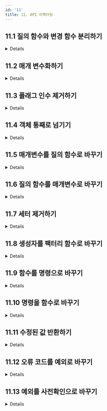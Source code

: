 ```yaml
---
id: '11'
title: 11. API 리팩터링
---
```


## 11.1 질의 함수와 변경 함수 분리하기

<details>

```java
// before
public long getTotalOutstandingAndSendBill() {
  long result = customer.getInvoices()
      .stream()
      .mapToLong(Invoice::getAmount)
      .sum();
  emailGateway.send(formatBill(customer));
  return result
}

// after
public long getTotalOutstanding() {
  return customer.getInvoices()
      .stream()
      .mapToLong(Invoice::getAmount)
      .sum();
}

public void sendBill() {
  emailGateway.send(formatBill(customer));
}
```

- 겉보기 부수효과(observable side effect)가 전혀 없이 값을 반환해주는 함수를 추구해야 함
  - 겉보기 부수효과: 데이터 값이 변경되는 것, 외부로 입출력이 있는 것
  - 언제 어디서든 호출되도 문제가 없음
  - 명령-질의 분리(command-query separation) 라고도 함

</details>

## 11.2 매개 변수화하기

<details>

```java
// before
public void raiseSalaryTenPercent() {
  this.salary = this.salary.multiply(1.1);
}
public void raiseSalaryFivePercent() {
  this.salary = this.salary.multiply(1.05);
}

// after
public void raiseSalary(double factor) {
  this.salary = this.salary.multiply(factor);
}
```

- 리터럴 값만 다른 함수가 있다면 매개변수화 해서 함수의 재사용성을 늘리는 전략

</details>

## 11.3 플래그 인수 제거하기

<details>

```java
// before
public void setDimension(String name, double value) {
  if (name.equals("height")) {
    this.height = value;
    return;
  }
  if (name.equals("width")) {
    this.width =  value;
    return;
  }
}

// after
public void setHeight(double value) {
  this.height = value;
}
public void setWidth(double value) {
  this.width = value;
}
```

- 인자에 boolean, enum, string이 들어가면 의심해 볼 수 있음
- 플래그 인수는 호출 할 수 있는 함수가 무엇이고 어떻게 해야하는지 파악이 어려워짐
- 플래그 인수가 둘 이상이면 함수 하나가 너무 많은 일을 하고 있다는 신호

</details>

## 11.4 객체 통째로 넘기기

<details>

```java
// before
double low = room.getDaysTempRange().getLow();
double high = room.getDaysTempRange().getHigh();
if (plain.withinRange(low, high))

// after
if (plain.withinRange(room.getDaysTempRange()))
```

- 객체를 통째로 넘기면 좋은점
  - 변화에 대응하기 쉬움 (함수에 인자가 더 필요하면 객체에 담을 수 있음)
  - 가독성 증가
  - 로직 중복 제거
- 함수가 레코드(객체)에 의존하기를 원치 않을땐 X
- 객체의 일부를 꺼내 그것으로 무엇을 하는 로직이 있다면, 이는 해당 객체에 메소드화 할 수 있다는 신호

</details>

## 11.5 매개변수를 질의 함수로 바꾸기

<details>

```java
// before
availableVacation(employee, employee.getGrade());
public boolean availableVacation(Employee employee, Grade grade) {...}

// after
availableVacation(employee);
public boolean availableVacation(Employee employee) {
  Grade grade = employee.getGrade(); // 매개변수를 질의함수로 바꾼 부분
  ...
}
```

- 매개변수 목록은
  - 중복을 피하는게 좋음
  - 짧을수록 좋음
- 저자는 호출하는 쪽을 간소화하고, 피호출 함수에 책임을 지게 만드는 구조를 주로 다룸
  - 물론 해당 클래스가 그정도의 책임을 가져도 될 경우에만!
  - 그래서 해당 리팩터링 시, 피호출자(리팩터링 대상)의 클래스가 과도한 의존성을 지니게 된다면 주의해야 함
- 리팩터링 대상 함수는 참조 투명해야 함
  - 참조 투명: 똑같은 값에 항상 같은 결과 -> 해당 함수가 가변 전역 변수를 이용하는 일이 없어야 함

</details>

## 11.6 질의 함수를 매개변수로 바꾸기

<details>

- 11.5 와 반대되는 리팩터링
- 클래스 설계 시 책임의 소재에 따라 달라질수 있는 문제
- 매개변수 객체가 참조 투명하지 않다면 해당 함수도 참조 투명하지 않음
  - 이때 해당 리팩터링 적용 가능
- 단점은 호출자가 매개변수로 어떤 값을 보내야 할 지 알아야 함
  - 결국 설계실력을 닦아야 하는 문제로 귀결
- 자바스크립트, 파이썬 등의 일부 언어에서는 객체 안에 데이터를 직접 얻어 낼 수 있는 방법이 항상 존재 하지만,
  - 해당 클래스는 불변용으로 설계한 것을 알리는 것만으로도 좋은 효과를 누릴 수 있음

</details>

## 11.7 세터 제거하기

<details>

- 외부에 세터를 제공하지 않음으로 해당 필드는 불변이라는 의도를 알릴 수 있음
- 객체 생성 후 수정되지 않길 원하는 필드라면 세터 제공 X
- 세터 제거하기 리팩터링이 필요한 2가지 상황
  - 무조건 접근자 메서드를 통해 필드를 다루려 할 때 (생성자에서 세터..)
  - 클라이언트에서 생성 스크립트를 사용해 객체를 생성할 때
    - 생성 스크립트: 생성자로 객체를 생성하고 일련의 세터로 객체를 완성하는 형태

</details>

## 11.8 생성자를 팩터리 함수로 바꾸기

<details>

- 생서자의 한계
  - 자바 생성자는 그 생성자를 정의한 클래스의 인스턴스만 반환 가능 (하위, 프록시 X)
  - 기본 이름보다 더 적절한 이름 불가
  - 일반 함수가 오길 기대하는 자리에 쓸 수 없음
- 팩터리 함수는 이런 제약이 없음 -> 원하는 적잘한 다른 무언가로 대체 가능

</details>

## 11.9 함수를 명령으로 바꾸기

<details>

```java
// before
public int score(Person candidate, Exam medicalExam) {
  int result = 0;
  int healthLevel = 0;
  // 이하 생략
}

// after
public class Scorer {

  private Person candidate;
  private Exam medicalExam;
  private int result;
  private int healthLevel;

  public Scorer(Person candidate, Exam medicalExam) {
    this.candidate = candidate;
    this.medicalExam = medicalExam;
  }

  public void execute() {
    this.result = 0;
    this.healthLevel = 0;
  }
}
```

- 함수를 클래스화 하여 메세지로 수행할 수 있게 함
- 이런 클래스를 `명령(command) (객체)` 라고 함
  - 명령 객체는 대부분 메서드 하나로 구성됨, 요청해 실행하는 것이 이 객체의 목적
  - undo 보조 연산, 현재 수명주기를 정밀하게 만들어주는 메서드 제공, 상속과 훅 사용을 이용해 맞춤형 제공 등 다양한 기능을 제공
- 유연성은 언제나 복잡성을 키우고 얻는 대가니 잘 판단

</details>

## 11.10 명령을 함수로 바꾸기

<details>

- 11.9 와 반대
- 로직이 크게 복잡하지 않다면 명령 객체를 굳이 만들 필요 없음

</details>

## 11.11 수정된 값 반환하기

<details>

- 함수 내에서 전역 변수나, 아규먼트의 객체를 수정하지 않고, 새로운 값으로 반환
- 함수 내에서 수정할 경우 변경의 추적이 어려움

</details>

## 11.12 오류 코드를 예외로 바꾸기

<details>

- 오류 코드 검사는 매번 검사해줘야하는 불편함이 있음
- 예외는 상위로 던지거나 하는 독자적인 매커니즘을 사용하여 다른 객체에 오류를 핸들링 하는 역할을 넘길 수 있음
- 예외는 정확히 예상 밖의 동작일 때만 쓰여야 함
- 검사 예외, 비검사 예외 잘 구분해서 사용해야겠다
  - https://blog.naver.com/rhkrgns56/222553829831

</details>

## 11.13 예외를 사전확인으로 바꾸기

<details>

- 예외는 `뜻밖의 오류`, 즉 말그대로 예외적으로 동작할 때만 쓰여야 함
- 예외를 던지기 전, 함수 호출 전에 조건을 검사할 수 있다면 조건 검사로 대체하자

</details>